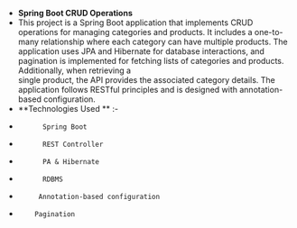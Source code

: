  *  **Spring Boot CRUD Operations**
 *  This project is a Spring Boot application that implements CRUD operations for managing categories and products. It includes a one-to-many relationship where each category can have multiple             products. The application uses JPA and Hibernate for database interactions, and pagination is implemented for fetching lists of categories and products. Additionally, when retrieving a       
       single product, the API provides the associated category details. The application follows RESTful principles and is designed with annotation-based configuration.
   * **Technologies Used ** :-
   *           Spring Boot
   *           REST Controller
   *           PA & Hibernate
   *           RDBMS 
   *          Annotation-based configuration 
   *         Pagination
     
  
